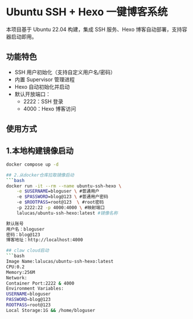 # Ubuntu SSH + Hexo 一键博客系统

本项目基于 Ubuntu 22.04 构建，集成 SSH 服务、Hexo 博客自动部署，支持容器启动即用。

## 功能特色

- SSH 用户初始化（支持自定义用户名/密码）
- 内置 Supervisor 管理进程
- Hexo 自动初始化并启动
- 默认开放端口：
  - 2222：SSH 登录
  - 4000：Hexo 博客访问

## 使用方式
## 1.本地构建镜像启动

```bash
docker compose up -d

## 2.从docker仓库拉取镜像启动
```bash
docker run -it --rm --name ubuntu-ssh-hexo \
    -e $USERNAME=bloguser \ #普通用户
    -e $PASSWORD=blog@123 \ #普通用户密码
    -e $ROOTPASS=root@123  \ #root密码 	
    -p 2222:22 -p 4000:4000 \ #映射端口
    lalucas/ubuntu-ssh-hexo:latest #镜像名称

默认账号
用户名：bloguser
密码：blog@123
博客地址：http://localhost:4000

## claw cloud启动
```bash
Image Name:lalucas/ubuntu-ssh-hexo:latest
CPU:0.2
Memory:256M
Network:
Container Port:2222 & 4000
Environment Variables:
USERNAME=bloguser
PASSWORD=blog@123
ROOTPASS=root@123
Local Storage:1G && /home/bloguser
